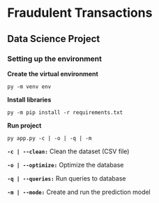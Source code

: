 # Fraudulent Transactions
## Data Science Project
### Setting up the environment

**Create the virtual environment**

`py -m venv env`

**Install libraries**

`py -m pip install -r requirements.txt`

**Run project**

`py app.py -c | -o | -q | -m`

**`-c | --clean:`** Clean the dataset (CSV file)

**`-o | --optimize:`** Optimize the database

**`-q | --queries:`** Run queries to database

**`-m | --mode:`** Create and run the prediction model
